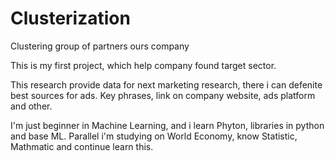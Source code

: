 # Clusterization
Clustering group of partners ours company

This is my first project, which help company found target sector.

This research provide data for next marketing research, there i can defenite best sources for ads. Key phrases, link on company website, ads platform and other.

I'm just beginner in Machine Learning, and i learn Phyton, libraries in python and base ML. Parallel i'm studying on World Economy, know Statistic, Mathmatic and continue learn this.
